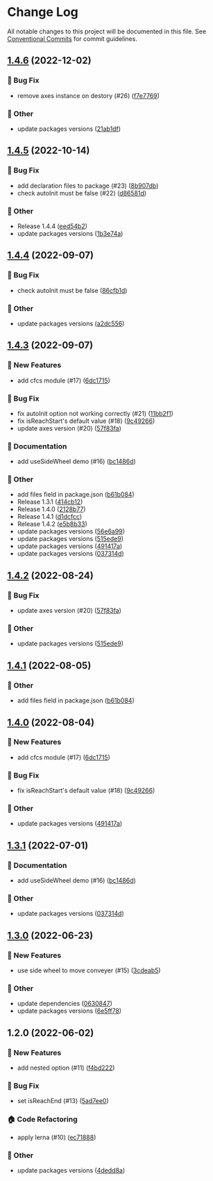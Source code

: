 # Change Log

All notable changes to this project will be documented in this file.
See [Conventional Commits](https://conventionalcommits.org) for commit guidelines.

## [1.4.6](https://github.com/naver/egjs-conveyer/compare/@egjs/conveyer@1.4.5...@egjs/conveyer@1.4.6) (2022-12-02)


### :bug: Bug Fix

* remove axes instance on destory (#26) ([f7e7769](https://github.com/naver/egjs-conveyer/commit/f7e7769fc4ee9e9ba4d58f228ce3ac4480d00d9f))


### :mega: Other

* update packages versions ([21ab1df](https://github.com/naver/egjs-conveyer/commit/21ab1df94e32216e5436ad53a028035c644d849d))



## [1.4.5](https://github.com/naver/egjs-conveyer/compare/@egjs/conveyer@1.4.3...@egjs/conveyer@1.4.5) (2022-10-14)


### :bug: Bug Fix

* add declaration files to package (#23) ([8b907db](https://github.com/naver/egjs-conveyer/commit/8b907dbcc803b237d65ff82b84e922a08dc59930))
* check autoInit must be false (#22) ([d86581d](https://github.com/naver/egjs-conveyer/commit/d86581d1827ae79954df84c2165e6e33659fd5e1))


### :mega: Other

* Release 1.4.4 ([eed54b2](https://github.com/naver/egjs-conveyer/commit/eed54b2f926b7767068e9054325e8d785c5a6ca1))
* update packages versions ([1b3e74a](https://github.com/naver/egjs-conveyer/commit/1b3e74a8b58e77b5e27104324602bd7a7de38b7b))



## [1.4.4](https://github.com/naver/egjs-conveyer/compare/@egjs/conveyer@1.4.3...@egjs/conveyer@1.4.4) (2022-09-07)


### :bug: Bug Fix

* check autoInit must be false ([86cfb1d](https://github.com/naver/egjs-conveyer/commit/86cfb1d5dd8a895b8c7411e97b455baa1f3ee610))


### :mega: Other

* update packages versions ([a2dc556](https://github.com/naver/egjs-conveyer/commit/a2dc556610b062e3a6c7e2624712df2b00ad9a83))



## [1.4.3](https://github.com/naver/egjs-conveyer/compare/@egjs/conveyer@1.3.0...@egjs/conveyer@1.4.3) (2022-09-07)


### :rocket: New Features

* add cfcs module (#17) ([6dc1715](https://github.com/naver/egjs-conveyer/commit/6dc17158b701fa9cf997bec9dff8dd7be4d79eaf))


### :bug: Bug Fix

* fix autoInit option not working correctly (#21) ([11bb2f1](https://github.com/naver/egjs-conveyer/commit/11bb2f178c983e4576765ee42850613142b8d239))
* fix isReachStart's default value (#18) ([9c49266](https://github.com/naver/egjs-conveyer/commit/9c492663a45ca2ec0eabdfae85892906003a6fe9))
* update axes version (#20) ([57f83fa](https://github.com/naver/egjs-conveyer/commit/57f83fada28dec52bf63a0bf448dd22030df63d2))


### :memo: Documentation

* add useSideWheel demo (#16) ([bc1486d](https://github.com/naver/egjs-conveyer/commit/bc1486d63ec1b8a505259c16e73305c358e68745))


### :mega: Other

* add files field in package.json ([b61b084](https://github.com/naver/egjs-conveyer/commit/b61b084734f98a5fd8e67ddd1401aa7da56dfcc5))
* Release 1.3.1 ([414cb12](https://github.com/naver/egjs-conveyer/commit/414cb12b66d0e2091ab5edbe2295dff0dbbc9b8d))
* Release 1.4.0 ([2128b77](https://github.com/naver/egjs-conveyer/commit/2128b77ea2a54ee026ac265075c5cf0fda8bc8c7))
* Release 1.4.1 ([d1dcfcc](https://github.com/naver/egjs-conveyer/commit/d1dcfcce5fe114beb34449b5f11227bd85d7043d))
* Release 1.4.2 ([e5b8b33](https://github.com/naver/egjs-conveyer/commit/e5b8b3319c88ba49c09914de7f41894b5a62fbe4))
* update packages versions ([56e6a99](https://github.com/naver/egjs-conveyer/commit/56e6a99509405f43966daa03c3fb3953ed26cdfa))
* update packages versions ([515ede9](https://github.com/naver/egjs-conveyer/commit/515ede994bc12a460d0c12abb5a62da9571218ac))
* update packages versions ([491417a](https://github.com/naver/egjs-conveyer/commit/491417a29531c18ecd8dc13b58debf75b3ba3292))
* update packages versions ([037314d](https://github.com/naver/egjs-conveyer/commit/037314d60b7799066f588f073273d56eb4c308b7))



## [1.4.2](https://github.com/naver/egjs-conveyer/compare/@egjs/conveyer@1.4.1...@egjs/conveyer@1.4.2) (2022-08-24)


### :bug: Bug Fix

* update axes version (#20) ([57f83fa](https://github.com/naver/egjs-conveyer/commit/57f83fada28dec52bf63a0bf448dd22030df63d2))


### :mega: Other

* update packages versions ([515ede9](https://github.com/naver/egjs-conveyer/commit/515ede994bc12a460d0c12abb5a62da9571218ac))



## [1.4.1](https://github.com/naver/egjs-conveyer/compare/@egjs/conveyer@1.4.0...@egjs/conveyer@1.4.1) (2022-08-05)


### :mega: Other

* add files field in package.json ([b61b084](https://github.com/naver/egjs-conveyer/commit/b61b084734f98a5fd8e67ddd1401aa7da56dfcc5))



## [1.4.0](https://github.com/naver/egjs-conveyer/compare/@egjs/conveyer@1.3.1...@egjs/conveyer@1.4.0) (2022-08-04)


### :rocket: New Features

* add cfcs module (#17) ([6dc1715](https://github.com/naver/egjs-conveyer/commit/6dc17158b701fa9cf997bec9dff8dd7be4d79eaf))


### :bug: Bug Fix

* fix isReachStart's default value (#18) ([9c49266](https://github.com/naver/egjs-conveyer/commit/9c492663a45ca2ec0eabdfae85892906003a6fe9))


### :mega: Other

* update packages versions ([491417a](https://github.com/naver/egjs-conveyer/commit/491417a29531c18ecd8dc13b58debf75b3ba3292))



## [1.3.1](https://github.com/naver/egjs-conveyer/compare/@egjs/conveyer@1.3.0...@egjs/conveyer@1.3.1) (2022-07-01)


### :memo: Documentation

* add useSideWheel demo (#16) ([bc1486d](https://github.com/naver/egjs-conveyer/commit/bc1486d63ec1b8a505259c16e73305c358e68745))


### :mega: Other

* update packages versions ([037314d](https://github.com/naver/egjs-conveyer/commit/037314d60b7799066f588f073273d56eb4c308b7))



## [1.3.0](https://github.com/naver/egjs-conveyer/compare/@egjs/conveyer@1.2.0...@egjs/conveyer@1.3.0) (2022-06-23)


### :rocket: New Features

* use side wheel to move conveyer (#15) ([3cdeab5](https://github.com/naver/egjs-conveyer/commit/3cdeab57a53cae679972696f034b325f7dd3c32c))


### :mega: Other

* update dependencies ([0630847](https://github.com/naver/egjs-conveyer/commit/06308477eda17a04c7bcef99543b36bb6ac969a3))
* update packages versions ([6e5ff78](https://github.com/naver/egjs-conveyer/commit/6e5ff787f1d1f90305261b4cf30ebb408bb0543c))



## 1.2.0 (2022-06-02)


### :rocket: New Features

* add nested option (#11) ([f4bd222](https://github.com/naver/egjs-conveyer/commit/f4bd2221d0d3dd1432ce9e9e2ed0874ce0783061))


### :bug: Bug Fix

* set isReachEnd (#13) ([5ad7ee0](https://github.com/naver/egjs-conveyer/commit/5ad7ee07e32c9ca1f4765ebc2d62a2b2e5a19c94))


### :house: Code Refactoring

* apply lerna (#10) ([ec71888](https://github.com/naver/egjs-conveyer/commit/ec7188889b9de84a8333b7365920ef6d9f6d635a))


### :mega: Other

* update packages versions ([4dedd8a](https://github.com/naver/egjs-conveyer/commit/4dedd8afdc77d40220e209c1516a0f6cbe0a2e3a))
